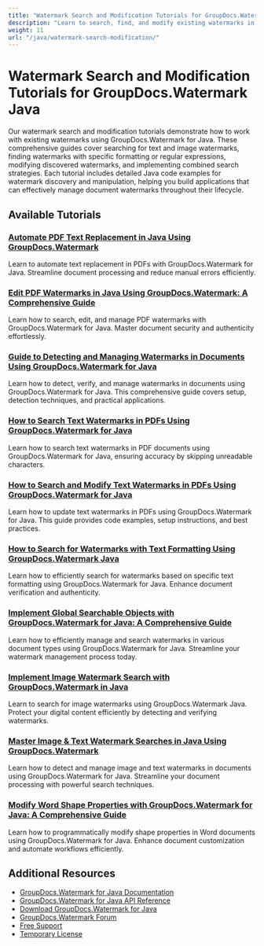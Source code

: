 ```yaml
---
title: "Watermark Search and Modification Tutorials for GroupDocs.Watermark Java"
description: "Learn to search, find, and modify existing watermarks in documents using GroupDocs.Watermark for Java."
weight: 11
url: "/java/watermark-search-modification/"
---
```


# Watermark Search and Modification Tutorials for GroupDocs.Watermark Java

Our watermark search and modification tutorials demonstrate how to work with existing watermarks using GroupDocs.Watermark for Java. These comprehensive guides cover searching for text and image watermarks, finding watermarks with specific formatting or regular expressions, modifying discovered watermarks, and implementing combined search strategies. Each tutorial includes detailed Java code examples for watermark discovery and manipulation, helping you build applications that can effectively manage document watermarks throughout their lifecycle.

## Available Tutorials

### [Automate PDF Text Replacement in Java Using GroupDocs.Watermark](./automate-pdf-text-replacement-groupdocs-watermark-java/)
Learn to automate text replacement in PDFs with GroupDocs.Watermark for Java. Streamline document processing and reduce manual errors efficiently.

### [Edit PDF Watermarks in Java Using GroupDocs.Watermark&#58; A Comprehensive Guide](./edit-pdf-watermarks-groupdocs-java/)
Learn how to search, edit, and manage PDF watermarks with GroupDocs.Watermark for Java. Master document security and authenticity effortlessly.

### [Guide to Detecting and Managing Watermarks in Documents Using GroupDocs.Watermark for Java](./detect-watermarks-groupdocs-java-guide/)
Learn how to detect, verify, and manage watermarks in documents using GroupDocs.Watermark for Java. This comprehensive guide covers setup, detection techniques, and practical applications.

### [How to Search Text Watermarks in PDFs Using GroupDocs.Watermark for Java](./search-text-watermarks-pdfs-groupdocs-java/)
Learn how to search text watermarks in PDF documents using GroupDocs.Watermark for Java, ensuring accuracy by skipping unreadable characters.

### [How to Search and Modify Text Watermarks in PDFs Using GroupDocs.Watermark for Java](./modify-text-watermarks-pdf-groupdocs-watermark-java/)
Learn how to update text watermarks in PDFs using GroupDocs.Watermark for Java. This guide provides code examples, setup instructions, and best practices.

### [How to Search for Watermarks with Text Formatting Using GroupDocs.Watermark Java](./groupdocs-watermark-java-text-formatting-search/)
Learn how to efficiently search for watermarks based on specific text formatting using GroupDocs.Watermark for Java. Enhance document verification and authenticity.

### [Implement Global Searchable Objects with GroupDocs.Watermark for Java&#58; A Comprehensive Guide](./implement-global-searchable-objects-groupdocs-watermark-java/)
Learn how to efficiently manage and search watermarks in various document types using GroupDocs.Watermark for Java. Streamline your watermark management process today.

### [Implement Image Watermark Search with GroupDocs.Watermark in Java](./image-watermark-search-groupdocs-java/)
Learn to search for image watermarks using GroupDocs.Watermark Java. Protect your digital content efficiently by detecting and verifying watermarks.

### [Master Image & Text Watermark Searches in Java Using GroupDocs.Watermark](./mastering-image-text-watermark-searches-java-groupdocs/)
Learn how to detect and manage image and text watermarks in documents using GroupDocs.Watermark for Java. Streamline your document processing with powerful search techniques.

### [Modify Word Shape Properties with GroupDocs.Watermark for Java&#58; A Comprehensive Guide](./modify-word-shape-properties-groupdocs-watermark-java/)
Learn how to programmatically modify shape properties in Word documents using GroupDocs.Watermark for Java. Enhance document customization and automate workflows efficiently.

## Additional Resources

- [GroupDocs.Watermark for Java Documentation](https://docs.groupdocs.com/watermark/java/)
- [GroupDocs.Watermark for Java API Reference](https://reference.groupdocs.com/watermark/java/)
- [Download GroupDocs.Watermark for Java](https://releases.groupdocs.com/watermark/java/)
- [GroupDocs.Watermark Forum](https://forum.groupdocs.com/c/watermark)
- [Free Support](https://forum.groupdocs.com/)
- [Temporary License](https://purchase.groupdocs.com/temporary-license/)
